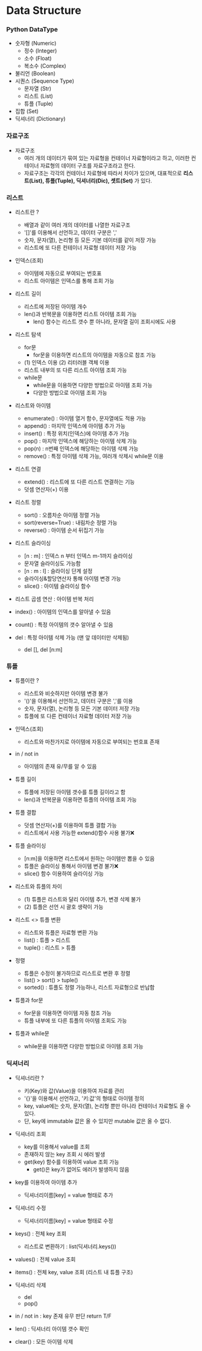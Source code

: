 # Data Structure

### Python DataType

* 숫자형 (Numeric)
    * 정수 (Integer)
    * 소수 (Float)
    * 복소수 (Complex)
* 불리언 (Boolean)
* 시퀀스 (Sequence Type)
    * 문자열 (Str)
    * 리스트 (List)
    * 튜플 (Tuple)
* 집합 (Set)
* 딕셔너리 (Dictionary)

### 자료구조
* 자료구조
    * 여러 개의 데이터가 묶여 있는 자료형을 컨테이너 자료형이라고 하고,
이러한 컨테이너 자료형의 데이터 구조를 자료구조라고 한다.
    * 자료구조는 각각의 컨테이너 자료형에 따라서 차이가 있으며, 
대표적으로 **리스트(List), 튜플(Tuple), 딕셔너리(Dic), 셋트(Set)** 가 있다.


### 리스트 
* 리스트란 ?
    * 배열과 같이 여러 개의 데이터를 나열한 자료구조
    * '[]'를 이용해서 선언하고, 데이터 구분은 ','
    * 숫자, 문자(열), 논리형 등 모든 기본 데이터를 같이 저장 가능
    * 리스트에 또 다른 컨테이너 자료형 데이터 저장 가능

* 인덱스(조회)
    * 아이템에 자동으로 부여되는 번호표
    * 리스트 아이템은 인덱스를 통해 조회 가능

* 리스트 길이
    * 리스트에 저장된 아이템 개수
    * len()과 반복문을 이용하면 리스트 아이템 조회 가능
        * len() 함수는 리스트 갯수 뿐 아니라, 문자열 길이 조회시에도 사용

* 리스트 탐색
    * for문
        * for문을 이용하면 리스트의 아이템을 자동으로 참조 가능
    * (1) 인덱스 이용 (2) 리터러블 객체 이용
    * 리스트 내부의 또 다른 리스트 아이템 조회 가능
    * while문
        * while문을 이용하면 다양한 방법으로 아이템 조회 가능
        * 다양한 방법으로 아이템 조회 가능

* 리스트와 아이템
    * enumerate() : 아이템 열거 함수, 문자열에도 적용 가능
    * append() : 마지막 인덱스에 아이템 추가 가능
    * insert() : 특정 위치(인덱스)에 아이템 추가 가능
    * pop() : 마지막 인덱스에 해당하는 아이템 삭제 가능
    * pop(n) : n번째 인덱스에 해당하는 아이템 삭제 가능
    * remove() : 특정 아이템 삭제 가능, 여러개 삭제시 while문 이용

* 리스트 연결 
    * extend() : 리스트에 또 다른 리스트 연결하는 기능
    * 덧셈 연산자(+) 이용

* 리스트 정렬
    * sort() : 오름차순 아이템 정렬 가능
    * sort(reverse=True) : 내림차순 정렬 가능
    * reverse() : 아이템 순서 뒤집기 가능

* 리스트 슬라이싱
    * [n : m] : 인덱스 n 부터 인덱스 m-1까지 슬라이싱
    * 문자열 슬라이싱도 가능함
    * [n : m : l] : 슬라이싱 단계 설정
    * 슬라이싱&할당연산자 통해 아이템 변경 가능
    * slice() : 아이템 슬라이싱 함수

* 리스트 곱셈 연산 : 아이템 반복 처리
* index() : 아이템의 인덱스를 알아낼 수 있음
* count() : 특정 아이템의 갯수 알아낼 수 있음
* del : 특정 아이템 삭제 가능 (맨 앞 데이터만 삭제됨)
    * del [], del [n:m]


### 튜플
* 튜플이란 ?
    * 리스트와 비슷하지만 아이템 변경 불가
    * '()'을 이용해서 선언하고, 데이터 구분은 ','를 이용
    * 숫자, 문자(열), 논리형 등 모든 기본 데이터 저장 가능
    * 튜플에 또 다른 컨테이너 자료형 데이터 저장 가능

* 인덱스(조회)
    * 리스트와 마찬가지로 아이템에 자동으로 부여되는 번호표 존재

* in / not in
    *   아이템의 존재 유/무를 알 수 있음

* 튜플 길이
    * 튜플에 저장된 아이템 갯수를 튜플 길이라고 함
    * len()과 반복문을 이용하면 튜플의 아이템 조회 가능

* 튜플 결합
    * 덧셈 연산자(+)를 이용하여 튜플 결합 가능
    * 리스트에서 사용 가능한 extend()함수 사용 불가❌
    
* 튜플 슬라이싱
    * [n:m]을 이용하면 리스트에서 원하는 아이템만 뽑을 수 있음
    * 튜플은 슬라이싱 통해서 아이템 변경 불가❌
    * slice() 함수 이용하여 슬라이싱 가능

* 리스트와 튜플의 차이
    * (1) 튜플은 리스트와 달리 아이템 추가, 변경 삭제 불가
    * (2) 튜플은 선언 시 괄호 생략이 가능

* 리스트 <> 튜플 변환
    * 리스트와 튜플은 자료형 변환 가능
    * list() : 튜플 > 리스트
    * tuple() : 리스트 > 튜플

* 정렬
    * 튜플은 수정이 불가하므로 리스트로 변환 후 정렬
    * list() > sort() > tuple()
    * sorted() : 튜플도 정렬 가능하나, 리스트 자료형으로 반납함

* 튜플과 for문
    * for문을 이용하면 아이템 자동 참조 가능
    * 튜플 내부에 또 다른 튜플의 아이템 조회도 가능

* 튜플과 while문
    * while문을 이용하면 다양한 방법으로 아이템 조회 가능

### 딕셔너리
* 딕셔너리란 ?
    * 키(Key)와 값(Value)을 이용하여 자료를 관리
    * '{}'을 이용해서 선언하고, '키:값'의 형태로 아이템 정의
    * key, value에는 숫자, 문자(열), 논리형 뿐만 아니라 컨테이너 자료형도 올 수 있다.
    * 단, key에 immutable 값은 올 수 있지만 mutable 값은 올 수 없다.

* 딕셔너리 조회
    * key를 이용해서 value를 조회
    * 존재하지 않는 key 조회 시 에러 발생
    * get(key) 함수를 이용하여 value 조회 가능
        * get()은 key가 없어도 에러가 발생하지 않음

* key를 이용하여 아이템 추가
    * 딕셔너리이름[key] = value 형태로 추가

* 딕셔너리 수정
    * 딕셔너리이름[key] = value 형태로 수정

* keys() : 전체 key 조회
    * 리스트로 변환하기 : list(딕셔너리.keys())
* values() : 전체 value 조회
* items() : 전체 key, value 조회 (리스트 내 튜플 구조)

* 딕셔너리 삭제
    * del
    * pop()


* in / not in : key 존재 유무 판단 return T/F
* len() : 딕셔너리 아이템 갯수 확인
* clear() : 모든 아이템 삭제


